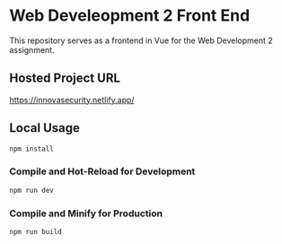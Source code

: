 # Web Develeopment 2 Front End
This repository serves as a frontend in Vue for the Web Development 2 assignment.

## Hosted Project URL
https://innovasecurity.netlify.app/

## Local Usage

```sh
npm install
```

### Compile and Hot-Reload for Development

```sh
npm run dev
```

### Compile and Minify for Production

```sh
npm run build
```

